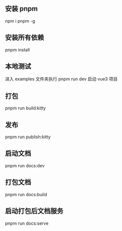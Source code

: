 ## 安装 pnpm

npm i pnpm -g

## 安装所有依赖

pnpm install

## 本地测试

进入 examples 文件夹执行 pnpm run dev 启动 vue3 项目

## 打包

pnpm run build:kitty

## 发布

pnpm run publish:kitty

## 启动文档

pnpm run docs:dev

## 打包文档

pnpm run docs:build

## 启动打包后文档服务

pnpm run docs:serve
